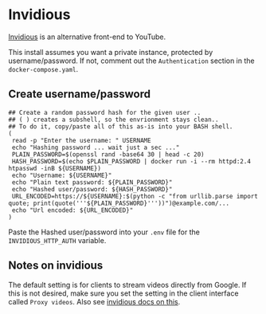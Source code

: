 # Invidious

[Invidious](https://github.com/iv-org/invidious) is an alternative front-end to
YouTube.

This install assumes you want a private instance, protected by
username/password. If not, comment out the `Authentication` section in the
`docker-compose.yaml`.

## Create username/password

```
## Create a random password hash for the given user ..
## ( ) creates a subshell, so the envrionment stays clean..
## To do it, copy/paste all of this as-is into your BASH shell.
(
 read -p "Enter the username: " USERNAME
 echo "Hashing password ... wait just a sec ..."
 PLAIN_PASSWORD=$(openssl rand -base64 30 | head -c 20)
 HASH_PASSWORD=$(echo $PLAIN_PASSWORD | docker run -i --rm httpd:2.4 htpasswd -inB ${USERNAME})
 echo "Username: ${USERNAME}"
 echo "Plain text password: ${PLAIN_PASSWORD}"
 echo "Hashed user/password: ${HASH_PASSWORD}"
 URL_ENCODED=https://${USERNAME}:$(python -c "from urllib.parse import quote; print(quote('''${PLAIN_PASSWORD}'''))")@example.com/...
 echo "Url encoded: ${URL_ENCODED}"
)
```

Paste the Hashed user/password into your `.env` file for the `INVIDIOUS_HTTP_AUTH` variable.

## Notes on invidious

The default setting is for clients to stream videos directly from Google. If
this is not desired, make sure you set the setting in the client interface
called `Proxy videos`. Also see [invidious docs on
this](https://github.com/iv-org/documentation/blob/master/Always-use-%22local%22-to-proxy-video-through-the-server-without-creating-an-account.md).
